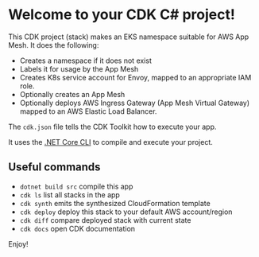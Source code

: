 # Welcome to your CDK C# project!

This CDK project (stack) makes an EKS namespace suitable for AWS App Mesh.
It does the following:
- Creates a namespace if it does not exist
- Labels it for usage by the App Mesh
- Creates K8s service account for Envoy, mapped to an appropriate IAM role.
- Optionally creates an App Mesh
- Optionally deploys AWS Ingress Gateway (App Mesh Virtual Gateway) mapped to an AWS Elastic Load Balancer.

The `cdk.json` file tells the CDK Toolkit how to execute your app.

It uses the [.NET Core CLI](https://docs.microsoft.com/dotnet/articles/core/) to compile and execute your project.

## Useful commands

* `dotnet build src` compile this app
* `cdk ls`           list all stacks in the app
* `cdk synth`       emits the synthesized CloudFormation template
* `cdk deploy`      deploy this stack to your default AWS account/region
* `cdk diff`        compare deployed stack with current state
* `cdk docs`        open CDK documentation

Enjoy!
